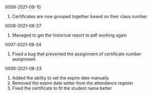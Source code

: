 0009-2021-09-10
1. Certificates are now grouped together based on their class number

0008-2021-08-27
1. Managed to get the historical report to pdf working again

0007-2021-08-24
1. Fixed a bug that prevented the assignment of certificate number assignment

0006-2021-08-23
1. Added the ability to set the expire date manually
2. Removed the expire date setter from the attendance register
3. Fixed the certificate to fit the student name better
